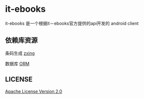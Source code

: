 it-ebooks
=========

it-ebooks 是一个根据it－ebooks官方提供的api开发的 android client

## 依赖库资源 ##

条码生成 [zxing](https://github.com/zxing/zxing/)

数据库 [ORM](https://github.com/xbreezes/Orm/)

## LICENSE ##

[Apache License Version 2.0](http://www.apache.org/licenses/)
